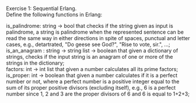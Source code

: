 Exercise 1: Sequential Erlang.                                                                                                                                                                                                                                                                                
Define the following functions in Erlang:                                                                                                                                                                                                                                                                     
                                                                                                                                                                                                                                                                                                              
is_palindrome: string → bool that checks if the string given as input is palindrome, a string is palindrome when the represented sentence can be read the same way in either directions in spite of spaces, punctual and letter cases, e.g., detartrated, "Do geese see God?", "Rise to vote, sir.", ...;     
is_an_anagram : string → string list → boolean that given a dictionary of strings, checks if the input string is an anagram of one or more of the strings in the dictionary;                                                                                                                                  
factors: int → int list that given a number calculates all its prime factors;                                                                                                                                                                                                                                 
is_proper: int → boolean that given a number calculates if it is a perfect number or not, where a perfect number is a positive integer equal to the sum of its proper positive divisors (excluding itself), e.g., 6 is a perfect number since 1, 2 and 3 are the proper divisors of 6 and 6 is equal to 1+2+3;